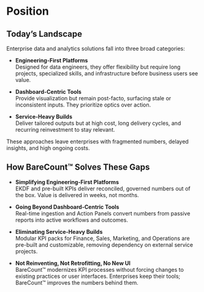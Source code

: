 # Position  

## Today’s Landscape  

Enterprise data and analytics solutions fall into three broad categories:  

- **Engineering-First Platforms**  
  Designed for data engineers, they offer flexibility but require long projects, specialized skills, and infrastructure before business users see value.  

- **Dashboard-Centric Tools**  
  Provide visualization but remain post-facto, surfacing stale or inconsistent inputs. They prioritize optics over action.  

- **Service-Heavy Builds**  
  Deliver tailored outputs but at high cost, long delivery cycles, and recurring reinvestment to stay relevant.  

These approaches leave enterprises with fragmented numbers, delayed insights, and high ongoing costs.  

## How BareCount™ Solves These Gaps  

- **Simplifying Engineering-First Platforms**  
  EKDF and pre-built KPIs deliver reconciled, governed numbers out of the box. Value is delivered in weeks, not months.  

- **Going Beyond Dashboard-Centric Tools**  
  Real-time ingestion and Action Panels convert numbers from passive reports into active workflows and outcomes.  

- **Eliminating Service-Heavy Builds**  
  Modular KPI packs for Finance, Sales, Marketing, and Operations are pre-built and customizable, removing dependency on external service projects.  

- **Not Reinventing, Not Retrofitting, No New UI**  
  BareCount™ modernizes KPI processes without forcing changes to existing practices or user interfaces. Enterprises keep their tools; BareCount™ improves the numbers behind them.

